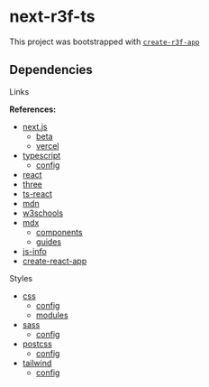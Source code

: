 # next-r3f-ts

This project was bootstrapped with [`create-r3f-app`](https://github.com/utsuboco/create-r3f-app)

## Dependencies
Links


__References:__
- [next.js](https://nextjs.org/docs/getting-started)
  - [beta](https://beta.nextjs.org/docs/getting-started)
  - [vercel](https://vercel.com/docs)
- [typescript](https://www.typescriptlang.org/docs/handbook/release-notes/typescript-3-8.html)
  - [config](https://www.typescriptlang.org/docs/handbook/tsconfig-json.html)
- [react](https://reactjs.org/blog/2020/12/21/data-fetching-with-react-server-components.html)
- [three](https://threejs.org/docs/index.html#api/en/cameras/PerspectiveCamera)
- [ts-react](https://react-typescript-cheatsheet.netlify.app/docs/basic/getting-started/basic_type_example)
- [mdn](https://developer.mozilla.org/en-US/) 
- [w3schools](https://www.w3schools.com/css/default.asp)
- [mdx](https://mdxjs.com/docs/getting-started/#nextjs)
  - [components](https://mdxjs.com/table-of-components/)
  - [guides](https://mdxjs.com/guides/)
- [js-info](https://javascript.info/async)
- [create-react-app](https://create-react-app.dev/docs/adding-a-router)

Styles
- [css]()
  - [config]()
  - [modules]()
- [sass]()
  - [config]()
- [postcss]()
  - [config]()
- [tailwind]()
  - [config]()

